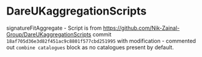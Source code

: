 # DareUKaggregationScripts

signatureFitAggregate - Script is from https://github.com/Nik-Zainal-Group/DareUKaggregationScripts commit `18af705d36e3d82f451ac9c8801f577cbd251995` with modification - commented out `combine catalogues` block as no catalogues present by default.